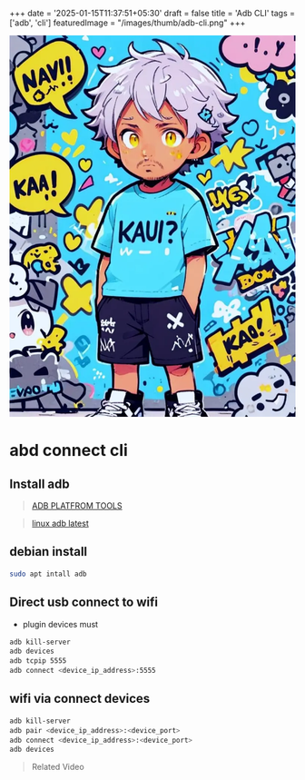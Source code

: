 +++
date = '2025-01-15T11:37:51+05:30'
draft = false
title = 'Adb CLI'
tags = ['adb', 'cli']
featuredImage = "/images/thumb/adb-cli.png"
+++


![image](images/cartoon.webp)

# abd connect  cli

## Install adb

> [ADB PLATFROM TOOLS](https://developer.android.com/tools/releases/platform-tools)

> [linux adb latest](https://dl.google.com/android/repository/platform-tools-latest-linux.zip)


## debian install 

```bash 
sudo apt intall adb
```

## Direct usb connect to wifi

- plugin devices must

```bash
adb kill-server
adb devices
adb tcpip 5555
adb connect <device_ip_address>:5555
```


## wifi via connect devices


```bash
adb kill-server 
adb pair <device_ip_address>:<device_port> 
adb connect <device_ip_address>:<device_port> 
adb devices
``` 





> Related Video

